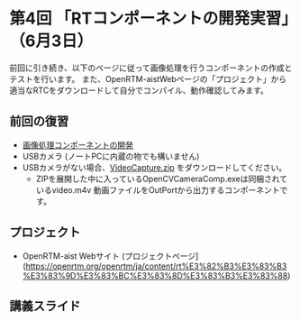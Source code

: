 # 第4回 「RTコンポーネントの開発実習」（6月3日）

前回に引き続き、以下のページに従って画像処理を行うコンポーネントの作成とテストを行います。
また、OpenRTM-aistWebページの「プロジェクト」から適当なRTCをダウンロードして自分でコンパイル、動作確認してみます。



## 前回の復習

- [画像処理コンポーネントの開発](https://openrtm.org/openrtm/ja/node/6057)
- USBカメラ (ノートPCに内蔵の物でも構いません)
- USBカメラがない場合、[VideoCapture.zip](https://github.com/sealbreeder/TMU-Ubiquitous-Robotics/raw/master/VideoCapture.zip) をダウンロードしてください。
  - ZIPを展開した中に入っているOpenCVCameraComp.exeは同梱されているvideo.m4v 動画ファイルをOutPortから出力するコンポーネントです。

## プロジェクト

- OpenRTM-aist Webサイト (プロジェクトページ](https://openrtm.org/openrtm/ja/content/rt%E3%82%B3%E3%83%B3%E3%83%9D%E3%83%BC%E3%83%8D%E3%83%B3%E3%83%88)


## 講義スライド




